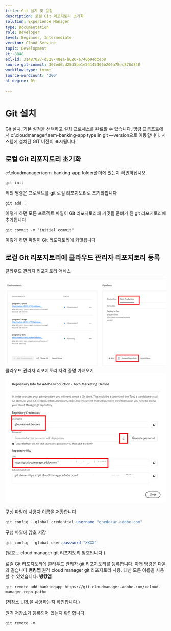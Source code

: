 ```yaml
---
title: Git 설치 및 설정
description: 로컬 Git 리포지토리 초기화
solution: Experience Manager
type: Documentation
role: Developer
level: Beginner, Intermediate
version: Cloud Service
topic: Development
kt: 8848
exl-id: 31487027-d528-48ea-b626-a740b94dceb8
source-git-commit: 307ed6cd25d5be1e54145406b206a78ec878d548
workflow-type: tm+mt
source-wordcount: '200'
ht-degree: 0%

---
```


# Git 설치


[Git 설치](https://git-scm.com/downloads). 기본 설정을 선택하고 설치 프로세스를 완료할 수 있습니다.
명령 프롬프트에서 c:\cloudmanager\aem-banking-app type in git —version으로 이동합니다. 시스템에 설치된 GIT 버전이 표시됩니다

## 로컬 Git 리포지토리 초기화

c:\cloudmanager\aem-banking-app folder폴더에 있는지 확인하십시오.

```
git init
```

위의 명령은 프로젝트를 git 로컬 리포지토리로 초기화합니다

```
git add .
```

이렇게 하면 모든 프로젝트 파일이 Git 리포지토리에 커밋될 준비가 된 git 리포지토리에 추가됩니다

```
git commit -m "initial commit"
```

이렇게 하면 파일이 Git 리포지토리에 커밋됩니다



## 로컬 Git 리포지토리에 클라우드 관리자 리포지토리 등록

클라우드 관리자 리포지토리 액세스
![rep 정보에 액세스](assets/cloud-manager-repo.png)
클라우드 관리자 리포지토리 자격 증명 가져오기
![getCredentials](assets/cloud-manager-repo1.png)

구성 파일에 사용자 이름을 저장합니다

```java
git config --global credential.username "gbedekar-adobe-com"
```

구성 파일에 암호 저장

```java
git config --global user.password "XXXX"
```

(암호는 cloud manager git 리포지토리 암호입니다.)

로컬 Git 리포지토리에 클라우드 관리자 git 리포지토리를 등록합니다. 아래 명령은 다음과 같습니다 **뱅킹앱** 원격 cloud manager git 리포지토리 사용. 대신 모든 이름을 사용할 수 있었습니다. **뱅킹앱**


```shell
git remote add bankingapp https://git.cloudmanager.adobe.com/<cloud-manager-repo-path>
```

(저장소 URL을 사용하는지 확인합니다.)

원격 저장소가 등록되어 있는지 확인합니다

```java
git remote -v
```
